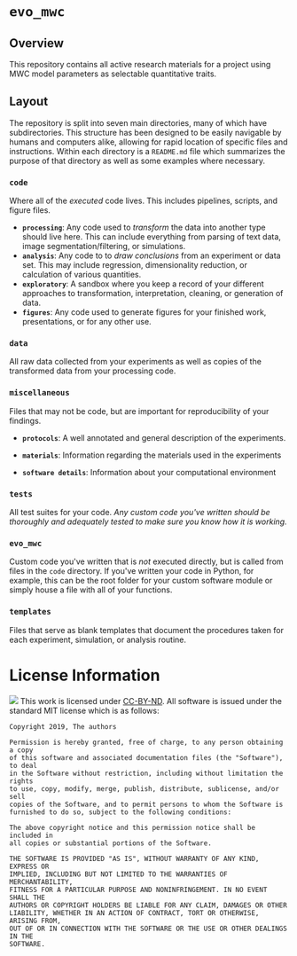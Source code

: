 # `evo_mwc` 

## Overview
This repository contains all active research materials for a project using MWC
model parameters as selectable quantitative traits.

## Layout
The repository is split into seven main directories, many of which have
subdirectories. This structure has been designed to be easily navigable by
humans and computers alike, allowing for rapid location of specific files and
instructions. Within each directory is a `README.md` file which summarizes the
purpose of that directory as well as some examples where necessary. 

### **`code`** 
Where all of the *executed* code lives. This includes pipelines, scripts, and
figure files. 
 * **`processing`**: Any code used to *transform* the data into another type
   should live here. This can include everything from parsing of text data,
   image segmentation/filtering, or simulations.
 * **`analysis`**: Any code to to *draw conclusions* from an experiment or data
   set. This may include regression, dimensionality reduction, or calculation
   of various quantities.
 * **`exploratory`**: A sandbox where you keep a record of your different
   approaches to transformation, interpretation, cleaning, or generation of
   data.
 * **`figures`**: Any code used to generate figures for your finished work,
   presentations, or for any other use.

### **`data`** 
All raw data collected from your experiments as well as copies of the
transformed data from your processing code. 

### **`miscellaneous`** 
Files that may not be code, but are important for reproducibility of your
findings.
* **`protocols`**: A well annotated and general description of the experiments.

* **`materials`**: Information regarding the materials used in the experiments

* **`software details`**: Information about your computational environment 

### **`tests`** 
All test suites for your code. *Any custom code you've written should be
thoroughly and adequately tested to make sure you know how it is working.*

### **`evo_mwc`** 
Custom code you've written that is *not* executed directly, but is called from
files in the `code` directory. If you've written your code in Python, for
example, this can be the root folder for your custom software module or simply
house a file with all of your functions. 

### **`templates`** 
Files that serve as blank templates that document the procedures taken for each
experiment, simulation, or analysis routine. 

# License Information
<img src="https://licensebuttons.net/l/by-nd/3.0/88x31.png"> This work is
licensed under [CC-BY-ND](https://creativecommons.org/licenses/by-nd/4.0/). All
software is issued under the standard MIT license which is as follows:

```
Copyright 2019, The authors

Permission is hereby granted, free of charge, to any person obtaining a copy
of this software and associated documentation files (the "Software"), to deal
in the Software without restriction, including without limitation the rights
to use, copy, modify, merge, publish, distribute, sublicense, and/or sell
copies of the Software, and to permit persons to whom the Software is
furnished to do so, subject to the following conditions:

The above copyright notice and this permission notice shall be included in
all copies or substantial portions of the Software.

THE SOFTWARE IS PROVIDED "AS IS", WITHOUT WARRANTY OF ANY KIND, EXPRESS OR
IMPLIED, INCLUDING BUT NOT LIMITED TO THE WARRANTIES OF MERCHANTABILITY,
FITNESS FOR A PARTICULAR PURPOSE AND NONINFRINGEMENT. IN NO EVENT SHALL THE
AUTHORS OR COPYRIGHT HOLDERS BE LIABLE FOR ANY CLAIM, DAMAGES OR OTHER
LIABILITY, WHETHER IN AN ACTION OF CONTRACT, TORT OR OTHERWISE, ARISING FROM,
OUT OF OR IN CONNECTION WITH THE SOFTWARE OR THE USE OR OTHER DEALINGS IN THE
SOFTWARE.
```